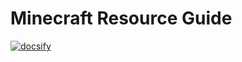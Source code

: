 # Minecraft Resource Guide

[![docsify](https://img.shields.io/static/v1?label=docsify&message=%E5%9C%A8%E7%BA%BF%E6%B5%8F%E8%A7%88&color=brightgreen)](https://lyaiya.github.io/Minecraft-Resource-Guide/)
